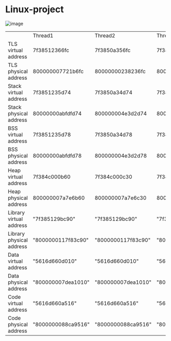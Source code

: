 # Linux-project
![image](https://camo.githubusercontent.com/1529d3060ebbde2e363dc47ef8bb68735a37f965eb9b5953612f30aafc5128e5/68747470733a2f2f692e696d6775722e636f6d2f4766474c6762552e706e67)
<table>
  <tr>
    <td></td>
    <td>Thread1</td>
    <td>Thread2</td>
    <td>Thread3</td>
  </tr>
  <tr>
    <td>TLS virtual address</td>
    <td>7f38512366fc</td>
    <td>7f3850a356fc</td>
    <td>7f384bfff6fc</td>
  </tr>
  <tr>
    <td>TLS physical address</td>
    <td>800000007721b6fc</td>
    <td>80000000238236fc</td>
    <td>800000008100c6fc</td>
  </tr>
  <tr>
    <td>Stack virtual address</td>
    <td>7f3851235d74</td>
    <td>7f3850a34d74</td>
    <td>7f384bffed74</td>
  </tr>
  <tr>
    <td>Stack physical address</td>
    <td>80000000abfdfd74</td>
    <td>800000004e3d2d74</td>
    <td>80000000a2ef3d74</td>
  </tr>
  <tr>
    <td>BSS virtual address</td>
    <td>7f3851235d78</td>
    <td>7f3850a34d78</td>
    <td>7f384bffed78</td>
  </tr>
  <tr>
    <td>BSS physical address</td>
    <td>80000000abfdfd78</td>
    <td>800000004e3d2d78</td>
    <td>80000000a2ef3d78</td>
  </tr>
  <tr>
    <td>Heap virtual address</td>
    <td>7f384c000b60</td>
    <td>7f384c000c30</td>
    <td>7f384c000c50</td>
  </tr>
  <tr>
    <td>Heap physical address</td>
    <td>800000007a7e6b60</td>
    <td>800000007a7e6c30</td>
    <td>800000007a7e6c50</td>
  </tr>
  <tr>
    <td>Library virtual address</td>
    <td>"7f385129bc90"</td>
    <td>"7f385129bc90"</td>
    <td>"7f385129bc90"</td>
  </tr>
  <tr>
    <td>Library physical address</td>
    <td>"8000000117f83c90"</td>
    <td>"8000000117f83c90"</td>
    <td>"8000000117f83c90"</td>
  </tr>
  <tr>
    <td>Data virtual address</td>
    <td>"5616d660d010"</td>
    <td>"5616d660d010"</td>
    <td>"5616d660d010"</td>
  </tr>
  <tr>
    <td>Data physical address</td>
    <td>"800000007dea1010"</td>
    <td>"800000007dea1010"</td>
    <td>"800000007dea1010"</td>
  </tr>
  <tr>
    <td>Code virtual address</td>
    <td>"5616d660a516"</td>
    <td>"5616d660a516"</td>
    <td>"5616d660a516"</td>
  </tr>
  <tr>
    <td>Code physical address</td>
    <td>"8000000088ca9516"</td>
    <td>"8000000088ca9516"</td>
    <td>"8000000088ca9516"</td>
  </tr>
</table>
